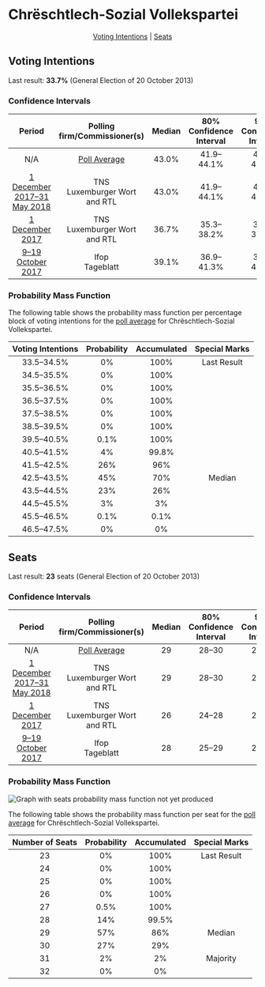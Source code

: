 # Chrëschtlech-Sozial Vollekspartei

<p align="center"><a href="#voting-intentions">Voting Intentions</a> | <a href="#seats">Seats</a></p>

## Voting Intentions

Last result: **33.7%** (General Election of 20 October 2013)

### Confidence Intervals

| Period     | Polling firm/Commissioner(s) | Median | 80% Confidence Interval | 90% Confidence Interval | 95% Confidence Interval | 99% Confidence Interval |
|:----------:|:----------------:|:-----------:|:-----------------------:|:-----------------------:|:-----------------------:|:-----------------------:|
| N/A | [Poll Average](average.html) | 43.0% | 41.9–44.1% | 41.6–44.4% | 41.4–44.6% | 40.9–45.2% |
| [1 December 2017–31 May 2018](2018-05-31-TNS.html) | TNS <br> Luxemburger Wort and RTL | 43.0% | 41.9–44.1% | 41.6–44.4% | 41.4–44.6% | 40.9–45.2% |
| [1 December 2017](2017-12-01-TNS.html) | TNS <br> Luxemburger Wort and RTL | 36.7% | 35.3–38.2% | 34.8–38.6% | 34.5–38.9% | 33.8–39.7% |
| [9–19 October 2017](2017-10-19-Ifop.html) | Ifop <br> Tageblatt | 39.1% | 36.9–41.3% | 36.3–41.9% | 35.8–42.4% | 34.8–43.5% |

### Probability Mass Function

The following table shows the probability mass function per percentage block of voting intentions for the [poll average](average.html) for Chrëschtlech-Sozial Vollekspartei.

| Voting Intentions | Probability | Accumulated | Special Marks |
|:-----------------:|:-----------:|:-----------:|:-------------:|
| 33.5–34.5% | 0% | 100% | Last Result |
| 34.5–35.5% | 0% | 100% |  |
| 35.5–36.5% | 0% | 100% |  |
| 36.5–37.5% | 0% | 100% |  |
| 37.5–38.5% | 0% | 100% |  |
| 38.5–39.5% | 0% | 100% |  |
| 39.5–40.5% | 0.1% | 100% |  |
| 40.5–41.5% | 4% | 99.8% |  |
| 41.5–42.5% | 26% | 96% |  |
| 42.5–43.5% | 45% | 70% | Median |
| 43.5–44.5% | 23% | 26% |  |
| 44.5–45.5% | 3% | 3% |  |
| 45.5–46.5% | 0.1% | 0.1% |  |
| 46.5–47.5% | 0% | 0% |  |


## Seats

Last result: **23** seats (General Election of 20 October 2013)

### Confidence Intervals

| Period     | Polling firm/Commissioner(s) | Median | 80% Confidence Interval | 90% Confidence Interval | 95% Confidence Interval | 99% Confidence Interval |
|:----------:|:----------------:|:------:|:-----------------------:|:-----------------------:|:-----------------------:|:-----------------------:|
| N/A | [Poll Average](average.html) | 29 | 28–30 | 28–30 | 28–30 | 27–31 |
| [1 December 2017–31 May 2018](2018-05-31-TNS.html) | TNS <br> Luxemburger Wort and RTL | 29 | 28–30 | 28–30 | 28–30 | 27–31 |
| [1 December 2017](2017-12-01-TNS.html) | TNS <br> Luxemburger Wort and RTL | 26 | 24–28 | 24–28 | 24–28 | 24–29 |
| [9–19 October 2017](2017-10-19-Ifop.html) | Ifop <br> Tageblatt | 28 | 25–29 | 25–30 | 25–30 | 24–31 |

### Probability Mass Function

![Graph with seats probability mass function not yet produced](average-seats-pmf-chrëschtlech-sozialvollekspartei.png "Seats Probability Mass Function")

The following table shows the probability mass function per seat for the [poll average](average.html) for Chrëschtlech-Sozial Vollekspartei.

| Number of Seats | Probability | Accumulated | Special Marks |
|:---------------:|:-----------:|:-----------:|:-------------:|
| 23 | 0% | 100% | Last Result |
| 24 | 0% | 100% |  |
| 25 | 0% | 100% |  |
| 26 | 0% | 100% |  |
| 27 | 0.5% | 100% |  |
| 28 | 14% | 99.5% |  |
| 29 | 57% | 86% | Median |
| 30 | 27% | 29% |  |
| 31 | 2% | 2% | Majority |
| 32 | 0% | 0% |  |


